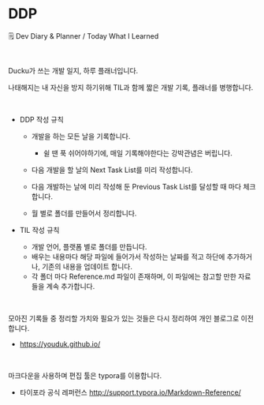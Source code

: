 # DDP
🗒  Dev Diary &amp; Planner / Today What I Learned

<br />

Ducku가 쓰는 개발 일지, 하루 플래너입니다. 

나태해지는 내 자신을 방지 하기위해 TIL과 함께 짧은 개발 기록, 플래너를 병행합니다.

<br />

* DDP 작성 규칙

  * 개발을 하는 모든 날을 기록합니다.

    * 쉴 땐 푹 쉬어야하기에, 매일 기록해야한다는 강박관념은 버립니다.
  * 다음 개발을 할 날의 Next Task List를 미리 작성합니다.
  * 다음 개발하는 날에 미리 작성해 둔 Previous Task List를 달성할 때 마다 체크합니다.
  * 월 별로 폴더를 만들어서 정리합니다.
* TIL 작성 규칙
  - 개발 언어, 플랫폼 별로 폴더를 만듭니다.
  - 배우는 내용마다 해당 파일에 들어가서 작성하는 날짜를 적고 하단에 추가하거나, 기존의 내용을 업데이트 합니다.
  - 각 폴더 마다 Reference.md 파일이 존재하며, 이 파일에는 참고할 만한 자료들을 계속 추가합니다.


<br />


모아진 기록들 중 정리할 가치와 필요가 있는 것들은 다시 정리하여 개인 블로그로 이전합니다.

* https://youduk.github.io/

<br />

마크다운을 사용하며 편집 툴은 typora를 이용합니다.

* 타이포라 공식 레퍼런스 <http://support.typora.io/Markdown-Reference/>


